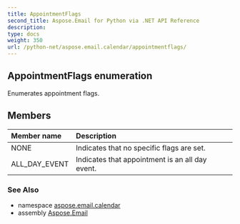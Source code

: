 ```yaml
---
title: AppointmentFlags
second_title: Aspose.Email for Python via .NET API Reference
description: 
type: docs
weight: 350
url: /python-net/aspose.email.calendar/appointmentflags/
---
```


## AppointmentFlags enumeration

Enumerates appointment flags.

## Members
| Member name | Description |
| :- | :- |
|NONE|Indicates that no specific flags are set.|
|ALL_DAY_EVENT|Indicates that appointment is an all day event.|

### See Also

* namespace [aspose.email.calendar](/email/python-net/aspose.email.calendar/)
* assembly [Aspose.Email](/email/python-net/)

